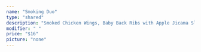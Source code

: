 ```yaml
---
name: "Smoking Duo"
type: "shared"
description: "Smoked Chicken Wings, Baby Back Ribs with Apple Jicama Slaw."
modifier: " "
price: "$16"
picture: "none"
---
```

